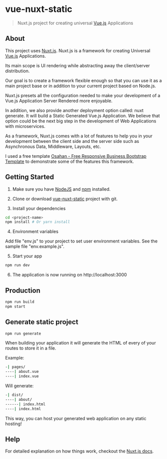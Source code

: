 # vue-nuxt-static

> Nuxt.js project for creating universal [Vue.js](https://vuejs.org) Applications

## About

This project uses [Nuxt.js](https://nuxtjs.org/). Nuxt.js is a framework for creating Universal [Vue.js](https://vuejs.org) Applications.

Its main scope is UI rendering while abstracting away the client/server distribution.

Our goal is to create a framework flexible enough so that you can use it as a main project base or in addition to your current project based on Node.js.

Nuxt.js presets all the configuration needed to make your development of a Vue.js Application Server Rendered more enjoyable.

In addition, we also provide another deployment option called: nuxt generate. It will build a Static Generated Vue.js Application. We believe that option could be the next big step in the development of Web Applications with microservices.

As a framework, Nuxt.js comes with a lot of features to help you in your development between the client side and the server side such as Asynchronous Data, Middleware, Layouts, etc.


I used a free template [Osahan - Free Responsive Business Bootstrap Template](https://graygrids.com/item/osahan-free-responsive-business-bootstrap-template/)
to demonstrate some of the features this framework.

## Getting Started

1. Make sure you have [NodeJS](https://nodejs.org/) and [npm](https://www.npmjs.com/) installed.

2. Clone or download [vue-nuxt-static](https://github.com/bsa-git/vue-nuxt-static) project with git.

3. Install your dependencies

```bash
cd <project-name>
npm install # Or yarn install
```

4. Environment variables

Add file "env.js" to your project to set user environment variables. See the sample file "env.example.js".

5. Start your app

```bash
npm run dev
```

6. The application is now running on http://localhost:3000

## Production

```bash
npm run build
npm start
```

## Generate static project

```bash
npm run generate
```

When building your application it will generate the HTML of every of your routes to store it in a file.

Example:

```bash
-| pages/
----| about.vue
----| index.vue
```

Will generate:

```bash
-| dist/
----| about/
------| index.html
----| index.html
```

This way, you can host your generated web application on any static hosting!

## Help

For detailed explanation on how things work, checkout the [Nuxt.js docs](https://github.com/nuxt/nuxt.js).